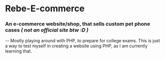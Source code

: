 # Rebe-E-commerce

### An e-commerce website/shop, that sells custom pet phone cases *( not an official site btw :D )*

-- Mostly playing around with PHP, to prepare for college exams. This is just a way to test myself in creating a website using PHP, as I am currently learning that.
